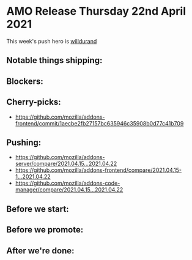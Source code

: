 # AMO Release Thursday 22nd April 2021

This week's push hero is [willdurand](https://github.com/willdurand)

## Notable things shipping:

## Blockers:

## Cherry-picks:
- https://github.com/mozilla/addons-frontend/commit/1aecbe2fb27157bc635946c35908b0d77c41b709

## Pushing:

- https://github.com/mozilla/addons-server/compare/2021.04.15...2021.04.22
- https://github.com/mozilla/addons-frontend/compare/2021.04.15-1...2021.04.22
- https://github.com/mozilla/addons-code-manager/compare/2021.04.15...2021.04.22

## Before we start:

## Before we promote:

## After we're done:

